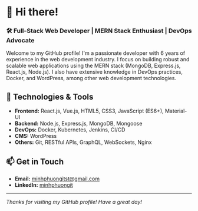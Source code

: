 # 👋 Hi there!

### 🛠️ Full-Stack Web Developer | MERN Stack Enthusiast | DevOps Advocate

Welcome to my GitHub profile! I'm a passionate developer with 6 years of experience in the web development industry. I focus on building robust and scalable web applications using the MERN stack (MongoDB, Express.js, React.js, Node.js). I also have extensive knowledge in DevOps practices, Docker, and WordPress, among other web development technologies.

## 🔧 Technologies & Tools
- **Frontend:** React.js, Vue.js, HTML5, CSS3, JavaScript (ES6+), Material-UI
- **Backend:** Node.js, Express.js, MongoDB, Mongoose
- **DevOps:** Docker, Kubernetes, Jenkins, CI/CD
- **CMS:** WordPress
- **Others:** Git, RESTful APIs, GraphQL, WebSockets, Nginx

## 📫 Get in Touch
- **Email:** minhphuongitst@gmail.com
- **LinkedIn:** [minhphuongit](https://www.linkedin.com/in/minhphuongit/)

---

*Thanks for visiting my GitHub profile! Have a great day!*

